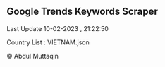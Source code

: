 

## Google Trends Keywords Scraper 
 
Last Update 10-02-2023 , 21:22:50

Country List :
VIETNAM.json



© Abdul Muttaqin 

